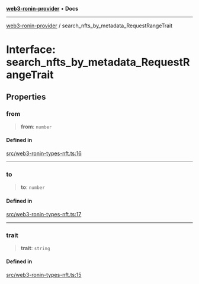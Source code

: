 [**web3-ronin-provider**](../README.md) • **Docs**

***

[web3-ronin-provider](../globals.md) / search\_nfts\_by\_metadata\_RequestRangeTrait

# Interface: search\_nfts\_by\_metadata\_RequestRangeTrait

## Properties

### from

> **from**: `number`

#### Defined in

[src/web3-ronin-types-nft.ts:16](https://github.com/chuacw/web3-ronin-provider/blob/8f8ec8edfaa82f0741161cc9ab238177f2999ade/src/web3-ronin-types-nft.ts#L16)

***

### to

> **to**: `number`

#### Defined in

[src/web3-ronin-types-nft.ts:17](https://github.com/chuacw/web3-ronin-provider/blob/8f8ec8edfaa82f0741161cc9ab238177f2999ade/src/web3-ronin-types-nft.ts#L17)

***

### trait

> **trait**: `string`

#### Defined in

[src/web3-ronin-types-nft.ts:15](https://github.com/chuacw/web3-ronin-provider/blob/8f8ec8edfaa82f0741161cc9ab238177f2999ade/src/web3-ronin-types-nft.ts#L15)
